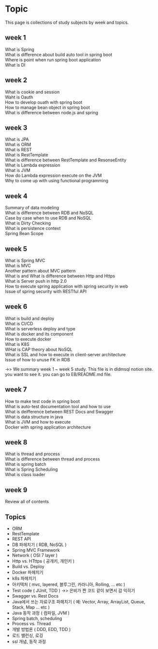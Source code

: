 # Topic
This page is collections of study subjects by week and topics.

## week 1
What is Spring <br/>
What is difference about build auto tool in spring boot<br/>
Where is point when run spring boot application<br/>
What is DI<br/>

## week 2
What is cookie and session<br/>
Waht is Oauth<br/>
How to develop ouath with spring boot<br/>
How to manage bean object in spring boot<br/>
What is difference between node.js and spring<br/>

## week 3
What is JPA<br/>
What is ORM<br/>
What is REST<br/>
What is RestTemplate<br/>
What is difference between RestTemplate and ResonseEntity<br/>
What is Lambda expression<br/>
What is JVM<br/>
How do Lambda expression execute on the JVM<br/>
Why to come up with using functional programming<br/>

## week 4
Summary of data modeling<br/>
What is difference between RDB and NoSQL<br/>
Case by case when to use RDB and NoSQL<br/>
What is Dirty Checking<br/>
What is persistence context<br/>
Spring Bean Scope<br/>

## week 5
What is Spring MVC<br/>
What is MVC<br/>
Another pattern about MVC pattern<br/>
What is and What is difference between Http and Https<br/>
What is Server push in http 2.0<br/>
How to execute spring application with spring security in web<br/>
Issue of spring security with RESTful API<br/>

## week 6
What is build and deploy<br/>
What is CI/CD<br/>
What is serverless deploy and type<br/>
What is docker and its component<br/>
How to execute docker<br/>
What is K8S<br/>
WHat is CAP theory about NoSQL<br/>
What is SSL and how to execute in client-server architecture<br/>
Issue of how to unuse FK in RDB<br/>

->> We summary week 1 ~ week 5 study. This file is in dldmsql notion site. you want to see it. you can go to EB/README.md file. <br/>

## week 7
How to make test code in spring boot<br/>
What is auto-test documentation tool and how to use<br/>
What is deifference between REST Docs and Swagger<br/>
What is data structure in java <br/>
What is JVM and how to execute<br/>
Docker with spring application architecture<br/>

## week 8
What is thread and process<br/>
What is difference between thread and process<br/>
What is spring batch<br/>
What is Spring Scheduling<br/>
What is class loader<br/>

## week 9
Review all of contents<br/>


## Topics
* ORM
* RestTemplate
* REST API
* DB 파헤치기 ( RDB, NoSQL )
* Spring MVC Framework
* Network ( OSI 7 layer )
* Http vs. HTttps ( 공개키, 개인키 )
* Build vs. Deploy
* Docker 파헤치기
* k8s 파헤치기
* 아키텍처 ( mvc, layered, 블루그린, 카라니아, Rolling, ... etc )
* Test code ( JUnit, TDD ) ->> 은비가 짠 코드 같이 보면서 감 익히기
* Swagger vs. Rest Docs
* Java에서 쓰는 자료구조 파헤치기 ( 예: Vector, Array, ArrayList, Queue, Stack, Map ... etc )
* Java 동작 과정 ( 컴파일, JVM ) 
* Spring batch, scheduling
* Process vs. Thread
* 개발 방법론 ( DDD, EDD, TDD )
* 로드 밸런싱, 로깅
* ssl 개념, 동작 과정
